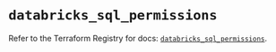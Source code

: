 # `databricks_sql_permissions`

Refer to the Terraform Registry for docs: [`databricks_sql_permissions`](https://registry.terraform.io/providers/databricks/databricks/1.48.3/docs/resources/sql_permissions).
